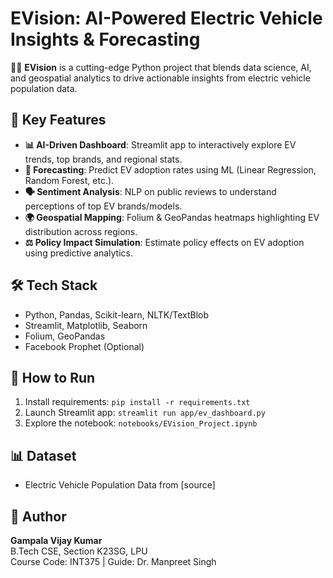 
# EVision: AI-Powered Electric Vehicle Insights & Forecasting

🚗💡 **EVision** is a cutting-edge Python project that blends data science, AI, and geospatial analytics to drive actionable insights from electric vehicle population data.

## 🚀 Key Features
- **📊 AI-Driven Dashboard**: Streamlit app to interactively explore EV trends, top brands, and regional stats.
- **🔮 Forecasting**: Predict EV adoption rates using ML (Linear Regression, Random Forest, etc.).
- **🗣️ Sentiment Analysis**: NLP on public reviews to understand perceptions of top EV brands/models.
- **🌍 Geospatial Mapping**: Folium & GeoPandas heatmaps highlighting EV distribution across regions.
- **⚖️ Policy Impact Simulation**: Estimate policy effects on EV adoption using predictive analytics.

## 🛠️ Tech Stack
- Python, Pandas, Scikit-learn, NLTK/TextBlob
- Streamlit, Matplotlib, Seaborn
- Folium, GeoPandas
- Facebook Prophet (Optional)

## 📂 How to Run
1. Install requirements: `pip install -r requirements.txt`
2. Launch Streamlit app: `streamlit run app/ev_dashboard.py`
3. Explore the notebook: `notebooks/EVision_Project.ipynb`

## 📊 Dataset
- Electric Vehicle Population Data from [source]

## 👤 Author
**Gampala Vijay Kumar**  
B.Tech CSE, Section K23SG, LPU  
Course Code: INT375 | Guide: Dr. Manpreet Singh
